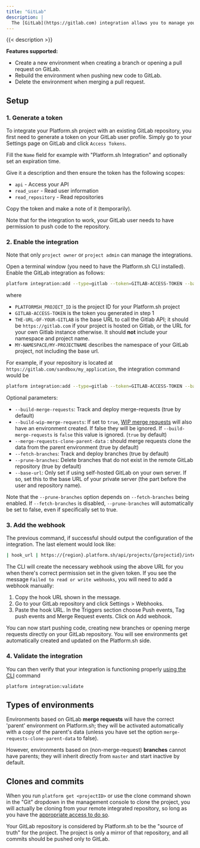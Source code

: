 ```yaml
---
title: "GitLab"
description: |
  The [GitLab](https://gitlab.com) integration allows you to manage your Platform.sh environments directly from your GitLab repository.
---
```


{{< description >}}

**Features supported:**

* Create a new environment when creating a branch or opening a pull request on GitLab.
* Rebuild the environment when pushing new code to GitLab.
* Delete the environment when merging a pull request.

## Setup

### 1. Generate a token

To integrate your Platform.sh project with an existing GitLab repository, you first need to generate a token on your GitLab user profile. Simply go to your Settings page on GitLab and click `Access Tokens`.

Fill the `Name` field for example with "Platform.sh Integration" and optionally set an expiration time.

Give it a description and then ensure the token has the following scopes:

 * `api`  - Access your API
 * `read_user` - Read user information
 * `read_repository` - Read repositories

Copy the token and make a note of it (temporarily).

Note that for the integration to work, your GitLab user needs to have permission to push code to the repository.

### 2. Enable the integration

Note that only `project owner` or `project admin` can manage the integrations.

Open a terminal window (you need to have the Platform.sh CLI installed). Enable the GitLab integration as follows:

```bash
platform integration:add --type=gitlab --token=GITLAB-ACCESS-TOKEN --base-url=THE-URL-OF-YOUR-GITLAB --server-project=MY-NAMESPACE/MY-PROJECTNAME --project=PLATFORMSH_PROJECT_ID
```

where
* `PLATFORMSH_PROJECT_ID` is the project ID for your Platform.sh project
* `GITLAB-ACCESS-TOKEN` is the token you generated in step 1
* `THE-URL-OF-YOUR-GITLAB` is the base URL to call the Gitlab API; it should be `https://gitlab.com` if your project is hosted on Gitlab, or the URL for your own Gitlab instance otherwise. It should **not** include your namespace and project name.
* `MY-NAMESPACE/MY-PROJECTNAME` describes the namespace of your GitLab project, not including the base url.

For example, if your repository is located at `https://gitlab.com/sandbox/my_application`, the integration command would be

```bash
platform integration:add --type=gitlab --token=GITLAB-ACCESS-TOKEN --base-url=https://gitlab.com --server-project=sandbox/my_application --project=PLATFORMSH_PROJECT_ID
```

Optional parameters:
* `--build-merge-requests`: Track and deploy merge-requests (true by default)
* `--build-wip-merge-requests`: If set to `true`, [WIP merge requests](https://docs.gitlab.com/ee/user/project/merge_requests/work_in_progress_merge_requests.html) will also have an environment created.  If false they will be ignored.  If `--build-merge-requests` is `false` this value is ignored.  (`true` by default)
* `--merge-requests-clone-parent-data` : should merge requests clone the data from the parent environment (true by default)
* `--fetch-branches`: Track and deploy branches (true by default)
* `--prune-branches`: Delete branches that do not exist in the remote GitLab repository (true by default)
* `--base-url`: Only set if using self-hosted GitLab on your own server.  If so, set this to the base URL of your private server (the part before the user and repository name).

Note that the `--prune-branches` option depends on `--fetch-branches` being enabled.  If `--fetch-branches` is disabled, `--prune-branches` will automatically be set to false, even if specifically set to true.

### 3. Add the webhook

The previous command, if successful should output the configuration of the integration. The last element would look like:

```bash
| hook_url | https://{region}.platform.sh/api/projects/{projectid}/integrations/{hook_id}/hook |
```

The CLI will create the necessary webhook using the above URL for you when there's correct permission set in the given token. If you see the message `Failed to read or write webhooks`, you will need to add a webhook manually:

1. Copy the hook URL shown in the message.
2. Go to your GitLab repository and click Settings > Webhooks.
3. Paste the hook URL. In the Triggers section choose Push events, Tag push events and Merge Request events. Click on Add webhook.


You can now start pushing code, creating new branches or opening merge requests directly on your GitLab repository. You will see environments get automatically created and updated on the Platform.sh side.

### 4. Validate the integration

You can then verify that your integration is functioning properly [using the CLI](/integrations/overview.md#validating-integrations) command

```bash
platform integration:validate
```

## Types of environments

Environments based on GitLab **merge requests** will have the correct 'parent' environment on Platform.sh; they will be activated automatically with a copy of the parent's data (unless you have set the option `merge-requests-clone-parent-data` to false).

However, environments based on (non-merge-request) **branches** cannot have parents; they will inherit directly from `master` and start inactive by default.

## Clones and commits

When you run `platform get <projectID>` or use the clone command shown in the "Git" dropdown in the management console to clone the project, you will actually be cloning from your remote integrated repository, so long as you have the [appropriate access to do so](/administration/users.md#user-access-and-integrations). 

Your GitLab repository is considered by Platform.sh to be the "source of truth" for the project. The project is only a mirror of that repository, and all commits should be pushed only to GitLab.
